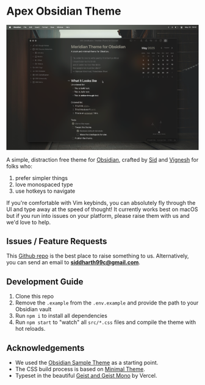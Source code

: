 # Apex Obsidian Theme

![](./docs/cover.png)

A simple, distraction free theme for [Obsidian](https://www.obsidian.md), crafted by [Sid](https://www.sid.me) and [Vignesh](https://twitter.com/c_m_vignesh) for folks who:

1. prefer simpler things
2. love monospaced type
3. use hotkeys to navigate

If you're comfortable with Vim keybinds, you can absolutely fly through the UI and type away at the speed of thought! It currently works best on macOS but if you run into issues on your platform, please raise them with us and we'd love to help.

## Issues / Feature Requests

This [Github repo](https://www.github.com/clearlysid/apex) is the best place to raise something to us. Alternatively, you can send an email to **siddharth99c@gmail.com**.

## Development Guide

1. Clone this repo
2. Remove the `.example` from the `.env.example` and provide the path to your Obsidian vault
3. Run `npm i` to install all dependencies
4. Run `npm start` to "watch" all `src/*.css` files and compile the theme with hot reloads.

## Acknowledgements

- We used the [Obsidian Sample Theme](https://github.com/obsidianmd/obsidian-sample-theme) as a starting point.
- The CSS build process is based on [Minimal Theme](https://github.com/kepano/obsidian-minimal).
- Typeset in the beautiful [Geist and Geist Mono](https://vercel.com/font) by Vercel.
